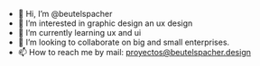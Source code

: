 - 👋 Hi, I’m @beutelspacher
- 👀 I’m interested in graphic design an ux design 
- 🌱 I’m currently learning ux and ui
- 💞️ I’m looking to collaborate on big and small enterprises.
- 📫 How to reach me by mail: proyectos@beutelspacher.design

<!---
beutelspacher/beutelspacher is a ✨ special ✨ repository because its `README.md` (this file) appears on your GitHub profile.
You can click the Preview link to take a look at your changes.
--->
